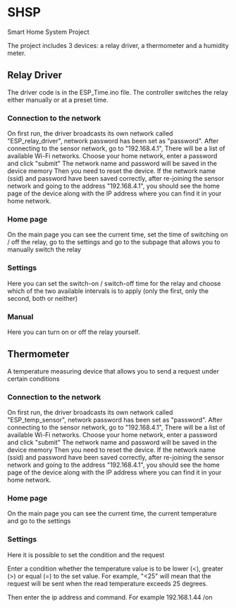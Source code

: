 # SHSP
Smart Home System Project 

The project includes 3 devices: a relay driver, a thermometer and a humidity meter.

## Relay Driver

The driver code is in the ESP_Time.ino file. The controller 
switches the relay either manually or at a preset time.

### Connection to the network

On first run, the driver broadcasts its own network called "ESP_relay_driver", network password has been set as "password".
After connecting to the sensor network, go to "192.168.4.1", There will be a list of available Wi-Fi networks.
Choose your home network, enter a password and click "submit"
The network name and password will be saved in the device memory
Then you need to reset the device.
If the network name (ssid) and password have been saved correctly,
after re-joining the sensor network and going to the address
"192.168.4.1", you should see the home page of the device along
with the IP address where you can find it in your home network.

### Home page

On the main page you can see the current time, set the time of
switching on / off the relay, go to the settings and go to the
subpage that allows you to manually switch the relay

### Settings
Here you can set the switch-on / switch-off time for the relay and
choose which of the two available intervals is to apply (only the first, only the second, both or neither)

### Manual

Here you can turn on or off the relay yourself.


## Thermometer

A temperature measuring device that allows you to send a request under certain conditions

### Connection to the network

On first run, the driver broadcasts its own network called "ESP_temp_sensor", network password has been set as "password".
After connecting to the sensor network, go to "192.168.4.1", There will be a list of available Wi-Fi networks.
Choose your home network, enter a password and click "submit"
The network name and password will be saved in the device memory
Then you need to reset the device.
If the network name (ssid) and password have been saved correctly,
after re-joining the sensor network and going to the address
"192.168.4.1", you should see the home page of the device along
with the IP address where you can find it in your home network.

### Home page

On the main page you can see the current time, the current temperature and go to the settings 

### Settings

Here it is possible to set the condition and the request

Enter a condition whether the temperature value is to be lower (<), greater (>) or equal (=) to the set value. For example, "<25" will mean that the request will be sent when the read temperature exceeds 25 degrees.

Then enter the ip address and command. For example 192.168.1.44 /on

